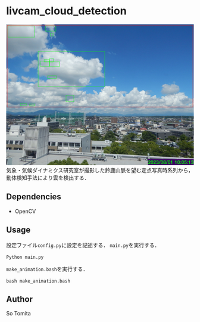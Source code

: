 # livcam_cloud_detection
![sample](docs/image/result_0260.jpg)  
気象・気候ダイナミクス研究室が撮影した鈴鹿山脈を望む定点写真時系列から，
動体検知手法により雲を検出する．

## Dependencies
- OpenCV

## Usage
設定ファイル```config.py```に設定を記述する．
```main.py```を実行する．
```
Python main.py
```
```make_animation.bash```を実行する．
```
bash make_animation.bash
```


## Author
So Tomita
